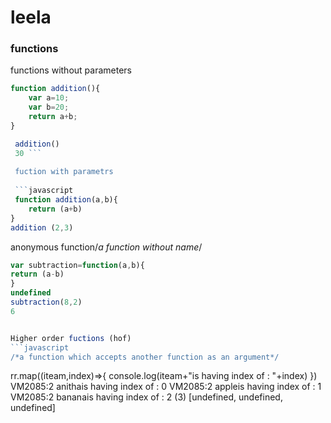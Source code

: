 # leela

### functions
functions without parameters
```javascript
function addition(){
    var a=10;
    var b=20;
    return a+b;
}

 addition()
 30 ```
 
 fuction with parametrs
 
 ```javascript
 function addition(a,b){
    return (a+b)
}
addition (2,3)
```

anonymous function/*a function without name*/

```javascript
var subtraction=function(a,b){
return (a-b)
}
undefined
subtraction(8,2)
6


Higher order fuctions (hof)
```javascript
/*a function which accepts another function as an argument*/
```
rr.map((iteam,index)=>{
    console.log(iteam+"is having index of : "+index)
})
VM2085:2 anithais having index of : 0
VM2085:2 appleis having index of : 1
VM2085:2 bananais having index of : 2
(3) [undefined, undefined, undefined]
